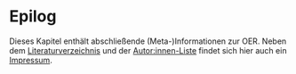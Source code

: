 # Epilog

Dieses Kapitel enthält abschließende (Meta-)Informationen zur OER. Neben dem [Literaturverzeichnis](literaturverzeichnis.md) und der [Autor:innen-Liste](autor_innen.md) findet sich hier auch ein [Impressum](impressum.md).